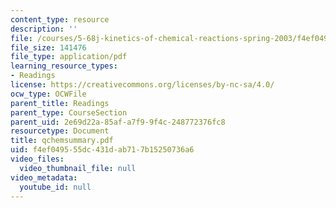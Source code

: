 ```yaml
---
content_type: resource
description: ''
file: /courses/5-68j-kinetics-of-chemical-reactions-spring-2003/f4ef049555dc431dab717b15250736a6_qchemsummary.pdf
file_size: 141476
file_type: application/pdf
learning_resource_types:
- Readings
license: https://creativecommons.org/licenses/by-nc-sa/4.0/
ocw_type: OCWFile
parent_title: Readings
parent_type: CourseSection
parent_uid: 2e69d22a-85af-a7f9-9f4c-248772376fc8
resourcetype: Document
title: qchemsummary.pdf
uid: f4ef0495-55dc-431d-ab71-7b15250736a6
video_files:
  video_thumbnail_file: null
video_metadata:
  youtube_id: null
---
```

